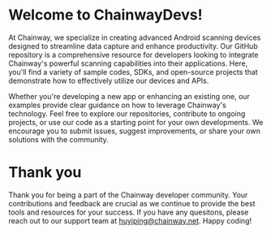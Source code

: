 # Welcome to ChainwayDevs!
At Chainway, we specialize in creating advanced Android scanning devices designed to streamline data capture and enhance productivity. Our GitHub repository is a comprehensive resource for developers looking to integrate Chainway's powerful scanning capabilities into their applications. Here, you'll find a variety of sample codes, SDKs, and open-source projects that demonstrate how to effectively utilize our devices and APIs.

Whether you're developing a new app or enhancing an existing one, our examples provide clear guidance on how to leverage Chainway's technology. Feel free to explore our repositories, contribute to ongoing projects, or use our code as a starting point for your own developments. We encourage you to submit issues, suggest improvements, or share your own solutions with the community.

# Thank you
Thank you for being a part of the Chainway developer community. Your contributions and feedback are crucial as we continue to provide the best tools and resources for your success. If you have any quesitons, please reach out to our support team at huyiping@chainway.net. Happy coding!
